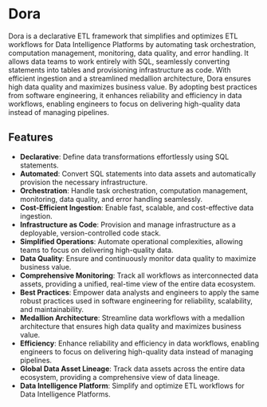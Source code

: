 # Dora

Dora is a declarative ETL framework that simplifies and optimizes ETL workflows for Data Intelligence Platforms by automating task orchestration, computation management, monitoring, data quality, and error handling. It allows data teams to work entirely with SQL, seamlessly converting statements into tables and provisioning infrastructure as code. With efficient ingestion and a streamlined medallion architecture, Dora ensures high data quality and maximizes business value. By adopting best practices from software engineering, it enhances reliability and efficiency in data workflows, enabling engineers to focus on delivering high-quality data instead of managing pipelines.

## Features

- **Declarative**: Define data transformations effortlessly using SQL statements.
- **Automated**: Convert SQL statements into data assets and automatically provision the necessary infrastructure.
- **Orchestration**: Handle task orchestration, computation management, monitoring, data quality, and error handling seamlessly.
- **Cost-Efficient Ingestion**: Enable fast, scalable, and cost-effective data ingestion.
- **Infrastructure as Code**: Provision and manage infrastructure as a deployable, version-controlled code stack.
- **Simplified Operations**: Automate operational complexities, allowing teams to focus on delivering high-quality data.
- **Data Quality**: Ensure and continuously monitor data quality to maximize business value.
- **Comprehensive Monitoring**: Track all workflows as interconnected data assets, providing a unified, real-time view of the entire data ecosystem.
- **Best Practices**: Empower data analysts and engineers to apply the same robust practices used in software engineering for reliability, scalability, and maintainability.
- **Medallion Architecture**: Streamline data workflows with a medallion architecture that ensures high data quality and maximizes business value.
- **Efficiency**: Enhance reliability and efficiency in data workflows, enabling engineers to focus on delivering high-quality data instead of managing pipelines.
- **Global Data Asset Lineage**: Track data assets across the entire data ecosystem, providing a comprehensive view of data lineage.
- **Data Intelligence Platform**: Simplify and optimize ETL workflows for Data Intelligence Platforms.